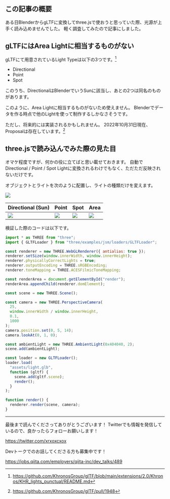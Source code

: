 <!--
title:   BlenderをgLTFに変換する際、Area Lightは使えない
tags:    Blender,glTF
id:      03a211a5f9eef817c2e2
private: false
-->
## この記事の概要

ある日BlenderからgLTFに変換してthree.jsで使おうと思っていた際、光源が上手く読み込めませんでした。
軽く調査してみたので記事にしました。

## gLTFにはArea Lightに相当するものがない

gLTFにて用意されているLight Typeは以下の3つです。[^light-types]

[^light-types]: https://github.com/KhronosGroup/glTF/blob/main/extensions/2.0/Khronos/KHR_lights_punctual/README.md

- Directional
- Point
- Spot

このうち、DirectionalはBlenderでいうSunに該当し、あとの2つは同名のものがあります。

このように、Area Lightに相当するものがないため使えません。
Blenderでデータを作る時点で他のLightを使って制作するしかなさそうです。

ただし、将来的には実装されるかもしれません。
2022年10月31日現在、Proposalは存在しています。[^proposal]

[^proposal]: https://github.com/KhronosGroup/glTF/pull/1948

## three.jsで読み込んでみた際の見た目

オマケ程度ですが、何かの役に立てばと思い載せておきます。
自動でDirectional / Point / Spot Lightに変換されるわけでもなく、ただただ反映されないだけです。

オブジェクトとライトを次のように配置し、ライトの種類だけを変えます。

![](https://qiita-image-store.s3.ap-northeast-1.amazonaws.com/0/214677/b564550b-7bd3-4987-7b91-df208c60daf9.png)

| Directional (Sun) | Point | Spot | Area |
| --- | --- | --- | --- |
| ![](https://qiita-image-store.s3.ap-northeast-1.amazonaws.com/0/214677/2d7c5020-d26d-18c4-eddf-db4458986ba6.png) | ![](https://qiita-image-store.s3.ap-northeast-1.amazonaws.com/0/214677/1a5f0b16-c40e-8600-f46d-1cae069e5d26.png) | ![](https://qiita-image-store.s3.ap-northeast-1.amazonaws.com/0/214677/345b14bc-22f1-6331-083a-4081c2eb87df.png) | ![](https://qiita-image-store.s3.ap-northeast-1.amazonaws.com/0/214677/42dcc5ae-e28e-ded7-f228-df9240d50545.png) |

検証した際のコードは以下です。

```javascript
import * as THREE from "three";
import { GLTFLoader } from "three/examples/jsm/loaders/GLTFLoader";

const renderer = new THREE.WebGLRenderer({ antialias: true });
renderer.setSize(window.innerWidth, window.innerHeight);
renderer.physicallyCorrectLights = true;
renderer.outputEncoding = THREE.sRGBEncoding;
renderer.toneMapping = THREE.ACESFilmicToneMapping;

const renderArea = document.getElementById("render");
renderArea.appendChild(renderer.domElement);

const scene = new THREE.Scene();

const camera = new THREE.PerspectiveCamera(
  25,
  window.innerWidth / window.innerHeight,
  0.1,
  1000
);
camera.position.set(0, 5, 14);
camera.lookAt(0, 1, 0);

const ambientLight = new THREE.AmbientLight(0x404040, 2);
scene.add(ambientLight);

const loader = new GLTFLoader();
loader.load(
  "assets/light.glb",
  function (gltf) {
    scene.add(gltf.scene);
    render();
  }
);

function render() {
  renderer.render(scene, camera);
}
```

---

最後まで読んでくださってありがとうございます！
Twitterでも情報を発信しているので、良かったらフォローお願いします！

https://twitter.com/xrxoxcxox

Devトークでのお話してくださる方も募集中です！

https://jobs.qiita.com/employers/qiita-inc/dev_talks/489